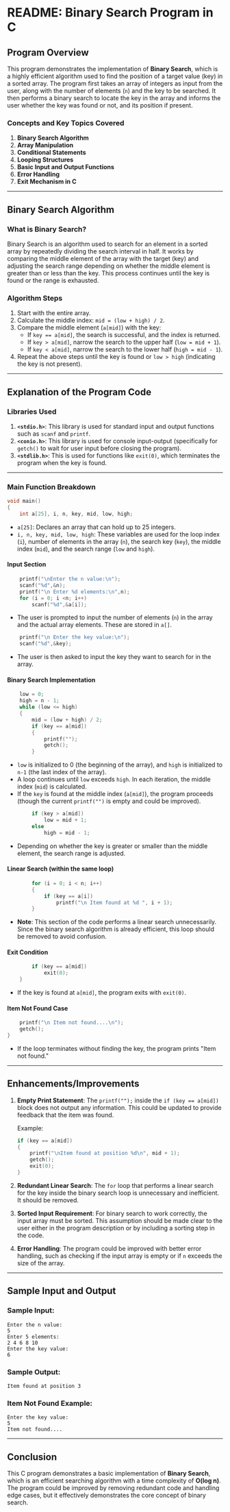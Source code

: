 # README: Binary Search Program in C

## Program Overview

This program demonstrates the implementation of **Binary Search**, which is a highly efficient algorithm used to find the position of a target value (key) in a sorted array. The program first takes an array of integers as input from the user, along with the number of elements (`n`) and the key to be searched. It then performs a binary search to locate the key in the array and informs the user whether the key was found or not, and its position if present.

### Concepts and Key Topics Covered
1. **Binary Search Algorithm**
2. **Array Manipulation**
3. **Conditional Statements**
4. **Looping Structures**
5. **Basic Input and Output Functions**
6. **Error Handling**
7. **Exit Mechanism in C**

---

## Binary Search Algorithm

### What is Binary Search?
Binary Search is an algorithm used to search for an element in a sorted array by repeatedly dividing the search interval in half. It works by comparing the middle element of the array with the target (key) and adjusting the search range depending on whether the middle element is greater than or less than the key. This process continues until the key is found or the range is exhausted.

### Algorithm Steps
1. Start with the entire array.
2. Calculate the middle index: `mid = (low + high) / 2`.
3. Compare the middle element (`a[mid]`) with the key:
   - If `key == a[mid]`, the search is successful, and the index is returned.
   - If `key > a[mid]`, narrow the search to the upper half (`low = mid + 1`).
   - If `key < a[mid]`, narrow the search to the lower half (`high = mid - 1`).
4. Repeat the above steps until the key is found or `low > high` (indicating the key is not present).

---

## Explanation of the Program Code

### Libraries Used
1. **`<stdio.h>`**: This library is used for standard input and output functions such as `scanf` and `printf`.
2. **`<conio.h>`**: This library is used for console input-output (specifically for `getch()` to wait for user input before closing the program).
3. **`<stdlib.h>`**: This is used for functions like `exit(0)`, which terminates the program when the key is found.

---

### Main Function Breakdown

```c
void main()
{
    int a[25], i, n, key, mid, low, high;
```
- `a[25]`: Declares an array that can hold up to 25 integers.
- `i, n, key, mid, low, high`: These variables are used for the loop index (`i`), number of elements in the array (`n`), the search key (`key`), the middle index (`mid`), and the search range (`low` and `high`).

#### Input Section

```c
    printf("\nEnter the n value:\n");
    scanf("%d",&n);
    printf("\n Enter %d elements:\n",n);
    for (i = 0; i <n; i++)
        scanf("%d",&a[i]);
```
- The user is prompted to input the number of elements (`n`) in the array and the actual array elements. These are stored in `a[]`.

```c
    printf("\n Enter the key value:\n");
    scanf("%d",&key);
```
- The user is then asked to input the key they want to search for in the array.

#### Binary Search Implementation

```c
    low = 0;
    high = n - 1;
    while (low <= high)
    {
        mid = (low + high) / 2;
        if (key == a[mid])
        {
            printf("");
            getch();
        }
```
- `low` is initialized to 0 (the beginning of the array), and `high` is initialized to `n-1` (the last index of the array).
- A loop continues until `low` exceeds `high`. In each iteration, the middle index (`mid`) is calculated.
- If the `key` is found at the middle index (`a[mid]`), the program proceeds (though the current `printf("")` is empty and could be improved).

```c
        if (key > a[mid])
            low = mid + 1;
        else
            high = mid - 1;
```
- Depending on whether the key is greater or smaller than the middle element, the search range is adjusted.

#### Linear Search (within the same loop)

```c
        for (i = 0; i < n; i++)
        {
            if (key == a[i])
                printf("\n Item found at %d ", i + 1);
        }
```
- **Note**: This section of the code performs a linear search unnecessarily. Since the binary search algorithm is already efficient, this loop should be removed to avoid confusion.

#### Exit Condition

```c
        if (key == a[mid])
            exit(0);
    }
```
- If the key is found at `a[mid]`, the program exits with `exit(0)`.

#### Item Not Found Case

```c
    printf("\n Item not found....\n");
    getch();
}
```
- If the loop terminates without finding the key, the program prints "Item not found."

---

## Enhancements/Improvements

1. **Empty Print Statement**: The `printf("");` inside the `if (key == a[mid])` block does not output any information. This could be updated to provide feedback that the item was found.
   
   Example:
   ```c
   if (key == a[mid])
   {
       printf("\nItem found at position %d\n", mid + 1);
       getch();
       exit(0);
   }
   ```

2. **Redundant Linear Search**: The `for` loop that performs a linear search for the key inside the binary search loop is unnecessary and inefficient. It should be removed.

3. **Sorted Input Requirement**: For binary search to work correctly, the input array must be sorted. This assumption should be made clear to the user either in the program description or by including a sorting step in the code.

4. **Error Handling**: The program could be improved with better error handling, such as checking if the input array is empty or if `n` exceeds the size of the array.

---

## Sample Input and Output

### Sample Input:
```
Enter the n value:
5
Enter 5 elements:
2 4 6 8 10
Enter the key value:
6
```

### Sample Output:
```
Item found at position 3
```

### Item Not Found Example:
```
Enter the key value:
5
Item not found....
```

---

## Conclusion

This C program demonstrates a basic implementation of **Binary Search**, which is an efficient searching algorithm with a time complexity of **O(log n)**. The program could be improved by removing redundant code and handling edge cases, but it effectively demonstrates the core concept of binary search.
